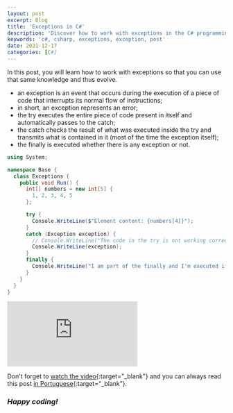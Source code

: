 ```yaml
---
layout: post
excerpt: Blog
title: 'Exceptions in C#'
description: 'Discover how to work with exceptions in the C# programming language. Get answers to your questions with the theory and examples presented.'
keywords: 'c#, csharp, exceptions, exception, post'
date: 2021-12-17
categories: [C#]
---
```


In this post, you will learn how to work with exceptions so that you can use that same knowledge and thus evolve.

- an exception is an event that occurs during the execution of a piece of code that interrupts its normal flow of instructions;
- in short, an exception represents an error;
- the try executes the entire piece of code present in itself and automatically passes to the catch;
- the catch checks the result of what was executed inside the try and transmits what is contained in it (most of the time the exception itself);
- the finally is executed whether there is any exception or not.

```csharp
using System;

namespace Base {
  class Exceptions {
    public void Run() {
      int[] numbers = new int[5] {
        1, 2, 3, 4, 5
      };

      try {
        Console.WriteLine($"Element content: {numbers[4]}");
      }
      catch (Exception exception) {
        // Console.WriteLine("The code in the try is not working correctly.");
        Console.WriteLine(exception);
      }
      finally {
        Console.WriteLine("I am part of the finally and I'm executed if there is any exception or not.");
      }
    }
  }
}
```

<div class="video-container">
  <iframe src="https://www.youtube.com/embed/Gw6RYAu0yOo" frameborder="0" allowfullscreen></iframe>
</div>

Don't forget to [watch the video](https://youtu.be/Gw6RYAu0yOo){:target="\_blank"} and you can always read this post [in Portuguese](https://caffeinealgorithm.com/blog/20211217/excecoes-em-csharp/){:target="\_blank"}.

### _Happy coding!_
